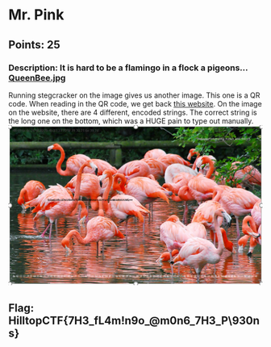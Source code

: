 # **Mr. Pink**
## Points: 25
### **Description:** It is hard to be a flamingo in a flock a pigeons… [QueenBee.jpg](files/QueenBee.jpg)

Running stegcracker on the image gives us another image. This one is a QR code. When reading in the QR code, we get back [this website](https://medium.com/@MrPiink/-d4579853c5eb).
On the image on the website, there are 4 different, encoded strings. The correct string is the long one on the bottom, which was a HUGE pain to type out manually.
![image](files/flamingos.png)

## **Flag:** HilltopCTF{7H3_fL4m!n9o_@m0n6_7H3_P\930ns}
